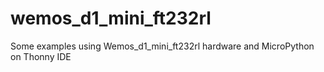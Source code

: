 # wemos_d1_mini_ft232rl
Some examples using Wemos_d1_mini_ft232rl hardware and MicroPython on Thonny IDE
